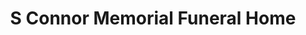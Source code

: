 ---
title: "S Connor Memorial Funeral Home"
url: /farmville/s-connor-memorial-funeral-home/
shop: funeral directors
---
